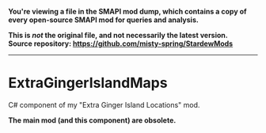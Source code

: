 **You're viewing a file in the SMAPI mod dump, which contains a copy of every open-source SMAPI mod
for queries and analysis.**

**This is _not_ the original file, and not necessarily the latest version.**  
**Source repository: https://github.com/misty-spring/StardewMods**

----

# ExtraGingerIslandMaps
C# component of my "Extra Ginger Island Locations" mod.

**The main mod (and this component) are obsolete.**